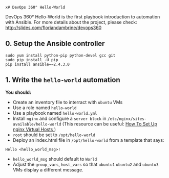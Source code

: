     x# DevOps 360° Hello-World

DevOps 360° Hello-World is the first playbook introduction to automation with Ansible. For more details about the project, please check: http://slides.com/floriandambrine/devops360

## 0. Setup the Ansible controller

```
sudo yum install python-pip python-devel gcc git
sudo pip install -U pip
pip install ansible==2.4.3.0
```

## 1. Write the `hello-world` automation

__You should:__
* Create an inventory file to interract with `ubuntu` VMs
* Use a role named `hello-world`
* Use a playbook named `hello-world.yml`
* Install `nginx` and configure a `server block` in `/etc/nginx/sites-available/hello-world` (This resource can be useful: [How To Set Up nginx Virtual Hosts ](https://www.digitalocean.com/community/tutorials/how-to-set-up-nginx-virtual-hosts-server-blocks-on-ubuntu-12-04-lts--3))
* `root` should be set to `/opt/hello-world`
* Deploy an index.html file in `/opt/hello-world` from a template that says:
```
Hello <hello_world_msg>!
```
* `hello_world_msg` should default to `World`
* Adjust the `group_vars`, `host_vars` so that `ubuntu1` `ubuntu2` and `ubuntu3` VMs display a different message.
